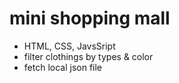# mini shopping mall

- HTML, CSS, JavsSript
- filter clothings by types & color
- fetch local json file
